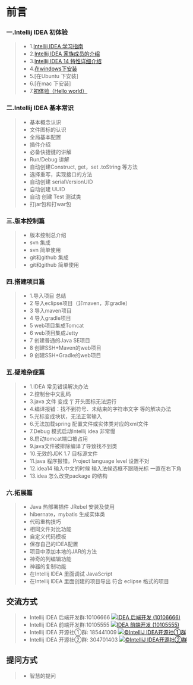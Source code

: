 # 前言
### 一.Intellij IDEA 初体验
> * 1.[Intellij IDEA 学习指南](Intellij-IDEA-guide.md)
> * 2.[Intellij IDEA 家族成员的介绍](introduce-jetbrain-products.md)
> * 3.[Intellij IDEA 14 特性详细介绍](Intellij-IDEA-Features.md)
> * 4.[在windows下安装](install-window.md)
> * 5.[在Ubuntu 下安装]
> * 6.[在mac 下安装]
> * 7.[初体验（Hello world）](first-hello-world.md)

### 二.Intellij IDEA 基本常识
> * 基本概念认识
> * 文件图标的认识
> * 全局基本配置
> * 插件介绍
> * 必备快捷键的讲解
> * Run/Debug 讲解
> * 自动创建Construct, get，set .toString 等方法
> * 选择重写，实现接口的方法
> * 自动创建 serialVersionUID
> * 自动创建 UUID
> * 自动 创建 Test 测试类
> * 打jar包和打war包

### 三.版本控制篇
> *  版本控制总介绍
> *  svn 集成
> *  svn 简单使用
> *  git和github 集成
> *  git和github 简单使用

### 四.搭建项目篇
> * 1.导入项目 总结
> * 2 导入eclipse项目（非maven，非gradle）
> * 3 导入maven项目
> * 4 导入gradle项目
> * 5 web项目集成Tomcat
> * 6 web项目集成Jetty
> * 7 创建普通的Java SE项目
> * 8 创建SSH+Maven的web项目
> * 9 创建SSH+Gradle的web项目

### 五.疑难杂症篇
> * 1.IDEA 常见错误解决办法
> * 2.控制台中文乱码
> * 3.java 文件 变成 ‘j’ 开头图标无法运行
> * 4.编译报错：找不到符号、未结束的字符串文字 等的解决办法
> * 5.光标变成块状，无法正常输入
> * 6.无法加载spring 配置文件或实体类对应的xml文件
> * 7.Debug 模式启动Intellij idea 非常慢
> * 8.启动tomcat端口被占用
> * 9.java文件被排除编译了导致找不到类
> * 10.无效的JDK 1.7 目标源文件
> * 11.java 程序报错。Project language level 设置不对
> * 12.idea14 输入中文的时候  输入法候选框不跟随光标 一直在右下角
> * 13.idea 怎么改变package 的结构

### 六.拓展篇
> * Java 热部署插件 JRebel 安装及使用
> * hibernate，mybatis 生成实体类
> * 代码重构技巧
> * 相同文件对比功能
> * 自定义代码模板
> * 保存自己的IDEA配置
> * 项目中添加本地的JAR的方法
> * 神奇的列编辑功能
> * 神器的复制功能
> * 在Intellij IDEA 里面调试 JavaScript
> * 在Intellij IDEA 里面创建的项目导出 符合 eclipse 格式的项目

## 交流方式
> * Intellij IDEA 后端开发群:10106666  <a target="_blank" href="http://shang.qq.com/wpa/qunwpa?idkey=cf27f5debc95d432ec9192af231e837587949fe964b8179e1a0670d8e4690f7d"><img border="0" src="http://pub.idqqimg.com/wpa/images/group.png" alt="IDEA 后端开发 (10106666)" title="IDEA 后端开发 (10106666)"></a>
> * Intellij IDEA 前端开发群:10105555  <a target="_blank" href="http://shang.qq.com/wpa/qunwpa?idkey=9bc1be7de3c1c30d8aaa8480f5a989974c13bf7e3b0fc9a3bfdfbf98db570d3f"><img border="0" src="http://pub.idqqimg.com/wpa/images/group.png" alt="IDEA 前端开发 (10105555)" title="IDEA 前端开发 (10105555)"></a>
> * Intellij IDEA 开源社①群: 185441009  <a target="_blank" href="http://shang.qq.com/wpa/qunwpa?idkey=fc28b234bd59265282ef87fd1b1a7e8602b4a3a136435a8ada1253058438ec85"><img border="0" src="http://pub.idqqimg.com/wpa/images/group.png" alt="©IntelliJ IDEA开源社①群" title="©IntelliJ IDEA开源社①群"></a>
> * Intellij IDEA 开源社②群: 304701403  <a target="_blank" href="http://shang.qq.com/wpa/qunwpa?idkey=7de7efb98aee832de969586385958a595ef97e3a87a2852fa57d5aa394f56dcb"><img border="0" src="http://pub.idqqimg.com/wpa/images/group.png" alt="©IntelliJ IDEA开源社②群" title="©IntelliJ IDEA开源社②群"></a>

## 提问方式
> * 智慧的提问
